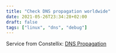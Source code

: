 ```yaml
---
title: "Check DNS propagation worldwide"
date: 2021-05-26T23:34:28+02:00
draft: false
tags: ["linux", "dns", "debug"]
---
```


Service from Constellix: [DNS Propagation](https://dnstoolbox.io/Propagation/A/8.8.8.8/surfly.com/undefined)
